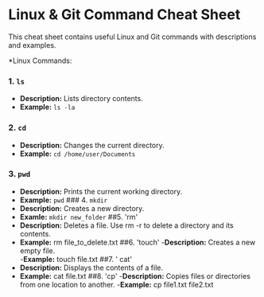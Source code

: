 


# Linux & Git Command Cheat Sheet

This cheat sheet contains useful Linux and Git commands with descriptions and examples.

*Linux Commands:
### 1. `ls`
- **Description:** Lists directory contents.
- **Example:** `ls -la`
### 2. `cd`
- **Description:** Changes the current directory.
- **Example:** `cd /home/user/Documents`
### 3. `pwd`
- **Description:** Prints the current working directory.
- **Example:** `pwd`                                                                                       ### 4. `mkdir`
- **Description:** Creates a new directory.
- **Examle:** `mkdir new_folder`
##5. 'rm'
- **Description:** Deletes a file. Use rm -r to delete a directory and its contents.
- **Example:** rm file_to_delete.txt
##6. 'touch'
-**Description:** Creates a new empty file.  
-**Example:** touch file.txt
##7. ' cat'
- **Description:** Displays the contents of a file.  
- **Example:** cat file.txt
##8. 'cp'
-**Description:** Copies files or directories from one location to another.
-**Example:** cp file1.txt file2.txt
